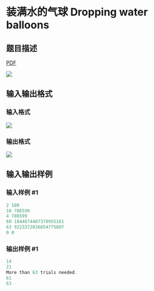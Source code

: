 # 装满水的气球 Dropping water balloons

## 题目描述

[problemUrl]: https://uva.onlinejudge.org/index.php?option=com_onlinejudge&Itemid=8&category=21&page=show_problem&problem=1875

[PDF](https://uva.onlinejudge.org/external/109/p10934.pdf)

![](https://cdn.luogu.com.cn/upload/vjudge_pic/UVA10934/bb8fcfccae257ecdb7a3c68858bea78cd8a55344.png)

## 输入输出格式

### 输入格式

![](https://cdn.luogu.com.cn/upload/vjudge_pic/UVA10934/b25ced6816c463c7299f778acecf29d50d3d0a33.png)

### 输出格式

![](https://cdn.luogu.com.cn/upload/vjudge_pic/UVA10934/d2b776d5a80fe4c4ab36433d072a4e742ca155e6.png)

## 输入输出样例

### 输入样例 #1

```cpp
2 100
10 786599
4 786599
60 1844674407370955161
63 9223372036854775807
0 0
```


### 输出样例 #1

```cpp
14
21
More than 63 trials needed.
61
63
```


